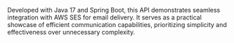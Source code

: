 Developed with Java 17 and Spring Boot, this API demonstrates seamless integration with AWS SES for email delivery. It serves as a practical showcase of efficient communication capabilities, prioritizing simplicity and effectiveness over unnecessary complexity.
